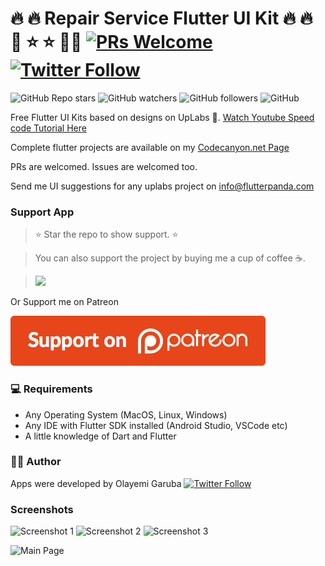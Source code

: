 # 🔥 🔥 Repair Service Flutter UI Kit 🔥 🔥 💫 ⭐️ ⭐️ 👨‍💻 [![PRs Welcome](https://img.shields.io/badge/PRs-welcome-brightgreen.svg?style=flat-square)](http://makeapullrequest.com) [![Twitter Follow](https://img.shields.io/twitter/follow/iam_olayemii.svg?style=social)](https://twitter.com/iam_olayemii)

![GitHub Repo stars](https://img.shields.io/github/stars/olayemii/flutter-ui-kits?style=social) ![GitHub watchers](https://img.shields.io/github/watchers/olayemii/flutter-ui-kits?style=social) ![GitHub followers](https://img.shields.io/github/followers/olayemii?style=social) ![GitHub](https://img.shields.io/github/license/olayemii/flutter-ui-kits)

Free Flutter UI Kits based on designs on UpLabs 💓. <a href="https://www.youtube.com/watch?v=iDgFwzmO1SU">Watch Youtube Speed code Tutorial Here</a>



Complete flutter projects are available on my <a href="https://codecanyon.net/user/chris2code/portfolio">Codecanyon.net Page</a>

PRs are welcomed. Issues are welcomed too.

Send me UI suggestions for any uplabs project on <a href="mailto:info@flutterpanda.com">info@flutterpanda.com</a>

### Support App

> ⭐️ Star the repo to show support. ⭐️

> You can also support the project by buying me a cup of coffee ☕️.

> <a href="https://www.buymeacoffee.com/xPGLYEr"><img src="https://img.buymeacoffee.com/button-api/?text=Buy me a coffee&emoji=&slug=xPGLYEr&button_colour=BD5FFF&font_colour=ffffff&font_family=Cookie&outline_colour=000000&coffee_colour=FFDD00"></a>

Or Support me on Patreon

<a href="https://www.patreon.com/bePatron?u=48456662" data-patreon-widget-type="become-patron-button"><img src="https://raw.githubusercontent.com/codebard/patron-button-and-widgets-by-codebard/master/images/patreon-medium-button.png" alt="Become a Patreon!" /></a>

### 💻 Requirements

- Any Operating System (MacOS, Linux, Windows)
- Any IDE with Flutter SDK installed (Android Studio, VSCode etc)
- A little knowledge of Dart and Flutter

### 👨‍💻 Author

Apps were developed by Olayemi Garuba [![Twitter Follow](https://img.shields.io/twitter/follow/iam_olayemii.svg?style=social)](https://twitter.com/iam_olayemii)


### Screenshots

![Screenshot 1](https://res.cloudinary.com/olayemii/image/upload/v1612254706/assets/coffee-1_y5esjx.jpg) ![Screenshot 2](https://res.cloudinary.com/olayemii/image/upload/v1612254706/assets/coffee-2_ltg009.jpg) ![Screenshot 3](https://res.cloudinary.com/olayemii/image/upload/v1612254708/assets/coffee-3_wuo8gf.jpg)

![Main Page](https://res.cloudinary.com/olayemii/image/upload/v1612254707/assets/coffee-main_ixxpyv.jpg)

